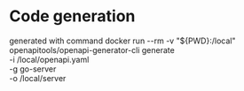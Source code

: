 # Code generation

generated with command
docker run --rm -v "${PWD}:/local" openapitools/openapi-generator-cli generate \
    -i /local/openapi.yaml \
    -g go-server \
    -o /local/server